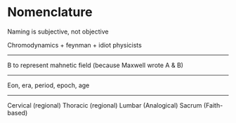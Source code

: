 # Nomenclature

Naming is subjective, not objective

Chromodynamics + feynman + idiot physicists


--- 

B to represent mahnetic field (because Maxwell wrote A & B)

---

Eon, era, period, epoch, age

---

Cervical (regional)
Thoracic (regional)
Lumbar (Analogical)
Sacrum (Faith-based)
